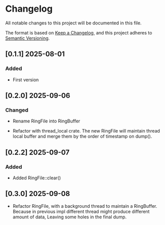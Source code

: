 # Changelog

All notable changes to this project will be documented in this file.

The format is based on [Keep a Changelog](https://keepachangelog.com/en/1.0.0/),
and this project adheres to [Semantic Versioning](https://semver.org/spec/v2.0.0.html).

## [0.1.1] 2025-08-01

### Added

- First version

## [0.2.0] 2025-09-06

### Changed

- Rename RingFile into RingBuffer

- Refactor with thread_local crate.
 The new RingFile will maintain thread local buffer and merge them by the order
 of timestamp on dump().

## [0.2.2] 2025-09-07

### Added

- Added RingFile::clear()

## [0.3.0] 2025-09-08

- Refactor RingFile, with a background thread to maintain a RingBuffer.
Because in previous impl different thread might produce different amount of data,
Leaving some holes in the final dump.
